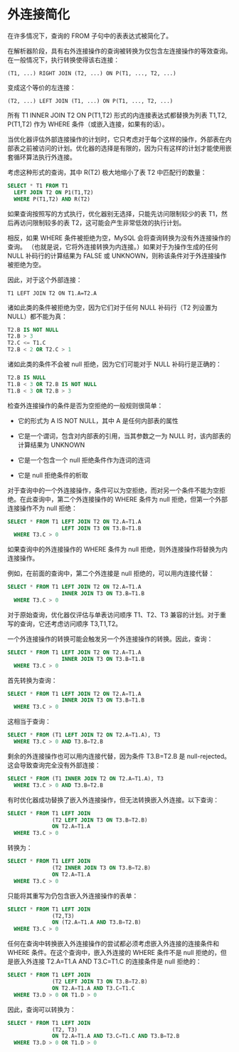 # 外连接简化

在许多情况下，查询的 FROM 子句中的表表达式被简化了。

在解析器阶段，具有右外连接操作的查询被转换为仅包含左连接操作的等效查询。在一般情况下，执行转换使得该右连接：

`(T1, ...) RIGHT JOIN (T2, ...) ON P(T1, ..., T2, ...)`

变成这个等价的左连接：

`(T2, ...) LEFT JOIN (T1, ...) ON P(T1, ..., T2, ...)`

所有 T1 INNER JOIN T2 ON P(T1,T2) 形式的内连接表达式都替换为列表 T1,T2, P(T1,T2) 作为 WHERE 条件（或嵌入连接，如果有的话）。

当优化器评估外部连接操作的计划时，它只考虑对于每个这样的操作，外部表在内部表之前被访问的计划。优化器的选择是有限的，因为只有这样的计划才能使用嵌套循环算法执行外连接。

考虑这种形式的查询，其中 R(T2) 极大地缩小了表 T2 中匹配行的数量：

```sql
SELECT * T1 FROM T1
  LEFT JOIN T2 ON P1(T1,T2)
  WHERE P(T1,T2) AND R(T2)
```

如果查询按照写的方式执行，优化器别无选择，只能先访问限制较少的表 T1，然后再访问限制较多的表 T2，这可能会产生非常低效的执行计划。

相反，如果 WHERE 条件被拒绝为空，MySQL 会将查询转换为没有外连接操作的查询。 （也就是说，它将外连接转换为内连接。）如果对于为操作生成的任何 NULL 补码行的计算结果为 FALSE 或 UNKNOWN，则称该条件对于外连接操作被拒绝为空。

因此，对于这个外部连接：

`T1 LEFT JOIN T2 ON T1.A=T2.A`

诸如此类的条件被拒绝为空，因为它们对于任何 NULL 补码行（T2 列设置为 NULL）都不能为真：

```sql
T2.B IS NOT NULL
T2.B > 3
T2.C <= T1.C
T2.B < 2 OR T2.C > 1
```

诸如此类的条件不会被 null 拒绝，因为它们可能对于 NULL 补码行是正确的：

```sql
T2.B IS NULL
T1.B < 3 OR T2.B IS NOT NULL
T1.B < 3 OR T2.B > 3
```

检查外连接操作的条件是否为空拒绝的一般规则很简单：

- 它的形式为 A IS NOT NULL，其中 A 是任何内部表的属性

- 它是一个谓词，包含对内部表的引用，当其参数之一为 NULL 时，该内部表的计算结果为 UNKNOWN

- 它是一个包含一个 null 拒绝条件作为连词的连词

- 它是 null 拒绝条件的析取

对于查询中的一个外连接操作，条件可以为空拒绝，而对另一个条件不能为空拒绝。在此查询中，第二个外连接操作的 WHERE 条件为 null 拒绝，但第一个外部连接操作不为 null 拒绝：

```sql
SELECT * FROM T1 LEFT JOIN T2 ON T2.A=T1.A
                 LEFT JOIN T3 ON T3.B=T1.B
  WHERE T3.C > 0
```

如果查询中的外连接操作的 WHERE 条件为 null 拒绝，则外连接操作将替换为内连接操作。

例如，在前面的查询中，第二个外连接是 null 拒绝的，可以用内连接代替：

```sql
SELECT * FROM T1 LEFT JOIN T2 ON T2.A=T1.A
                 INNER JOIN T3 ON T3.B=T1.B
  WHERE T3.C > 0
```

对于原始查询，优化器仅评估与单表访问顺序 T1、T2、T3 兼容的计划。对于重写的查询，它还考虑访问顺序 T3,T1,T2。

一个外连接操作的转换可能会触发另一个外连接操作的转换。因此，查询：

```sql
SELECT * FROM T1 LEFT JOIN T2 ON T2.A=T1.A
                 INNER JOIN T3 ON T3.B=T1.B
  WHERE T3.C > 0
```

首先转换为查询：

```sql
SELECT * FROM T1 LEFT JOIN T2 ON T2.A=T1.A
                 INNER JOIN T3 ON T3.B=T1.B
  WHERE T3.C > 0
```

这相当于查询：

```sql
SELECT * FROM (T1 LEFT JOIN T2 ON T2.A=T1.A), T3
  WHERE T3.C > 0 AND T3.B=T2.B
```

剩余的外连接操作也可以用内连接代替，因为条件 T3.B=T2.B 是 null-rejected。这会导致查询完全没有外部连接：

```sql
SELECT * FROM (T1 INNER JOIN T2 ON T2.A=T1.A), T3
  WHERE T3.C > 0 AND T3.B=T2.B
```

有时优化器成功替换了嵌入外连接操作，但无法转换嵌入外连接。以下查询：

```sql
SELECT * FROM T1 LEFT JOIN
              (T2 LEFT JOIN T3 ON T3.B=T2.B)
              ON T2.A=T1.A
  WHERE T3.C > 0
```

转换为：

```sql
SELECT * FROM T1 LEFT JOIN
              (T2 INNER JOIN T3 ON T3.B=T2.B)
              ON T2.A=T1.A
  WHERE T3.C > 0
```

只能将其重写为仍包含嵌入外连接操作的表单：

```sql
SELECT * FROM T1 LEFT JOIN
              (T2,T3)
              ON (T2.A=T1.A AND T3.B=T2.B)
  WHERE T3.C > 0
```

任何在查询中转换嵌入外连接操作的尝试都必须考虑嵌入外连接的连接条件和 WHERE 条件。在这个查询中，嵌入外连接的 WHERE 条件不是 null 拒绝的，但是嵌入外连接 T2.A=T1.A AND T3.C=T1.C 的连接条件是 null 拒绝的：

```sql
SELECT * FROM T1 LEFT JOIN
              (T2 LEFT JOIN T3 ON T3.B=T2.B)
              ON T2.A=T1.A AND T3.C=T1.C
  WHERE T3.D > 0 OR T1.D > 0
```

因此，查询可以转换为：

```sql
SELECT * FROM T1 LEFT JOIN
              (T2, T3)
              ON T2.A=T1.A AND T3.C=T1.C AND T3.B=T2.B
  WHERE T3.D > 0 OR T1.D > 0
```
